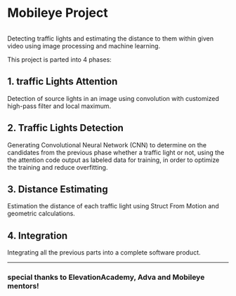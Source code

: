 # Mobileye Project

<img source="https://user-images.githubusercontent.com/57594477/98829618-142f0780-2442-11eb-87c5-93eb1a3cda2b.PNG" width="250">

Detecting traffic lights and estimating the distance to them within given video using image processing and machine learning.

This project is parted into 4 phases:

## 1. traffic Lights Attention
Detection of source lights in an image using convolution with customized high-pass filter and local maximum.

## 2. Traffic Lights Detection
Generating Convolutional Neural Network (CNN) to determine on the candidates from the previous phase whether a traffic light or not,
using the the attention code output as labeled data for training, in order to optimize the training and reduce overfitting.

## 3. Distance Estimating
Estimation the distance of each traffic light using Struct From Motion and geometric calculations.

## 4. Integration
Integrating all the previous parts into a complete software product.


 _______
### special thanks to ElevationAcademy, Adva and Mobileye mentors!
